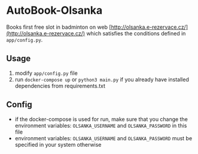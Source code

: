 # AutoBook-Olsanka
Books first free slot in badminton on web [http://olsanka.e-rezervace.cz/](http://olsanka.e-rezervace.cz/)
which satisfies the conditions defined in `app/config.py`.

## Usage

1. modify `app/config.py` file 
2. run `docker-compose up` or `python3 main.py` if you already have 
installed dependencies from requirements.txt

## Config
* if the docker-compose is used for run, make sure that you change the environment variables: `OLSANKA_USERNAME` and 
`OLSANKA_PASSWORD` in this file
* environment variables: `OLSANKA_USERNAME` and `OLSANKA_PASSWORD` must be specified in your system otherwise